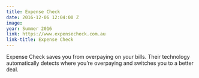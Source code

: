 ```yaml
---
title: Expense Check
date: 2016-12-06 12:04:00 Z
image: 
year: Summer 2016
link: https://www.expensecheck.com.au
link-title: Expense Check
---
```


Expense Check saves you from overpaying on your bills. Their technology automatically detects where you’re overpaying and switches you to a better deal.